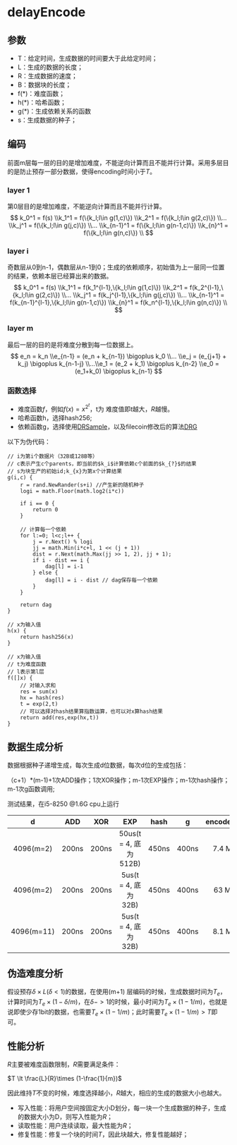 # delayEncode

## 参数

- T：给定时间，生成数据的时间要大于此给定时间；
- L：生成的数据的长度；
- R：生成数据的速度；
- B：数据块的长度；
- f(*)：难度函数；
- h(*)：哈希函数；
- g(*)：生成依赖关系的函数
- s：生成数据的种子；

## 编码

前面m层每一层的目的是增加难度，不能逆向计算而且不能并行计算。采用多层目的是防止预存一部分数据，使得encoding时间小于$T$。

### layer  1

第0层目的是增加难度，不能逆向计算而且不能并行计算。
$$
k_0^1 = f(s) \\k_1^1 = f(\{k_l;l\in g(1,c)\}) \\k_2^1 = f(\{k_l;l\in g(2,c)\}) \\... \\k_j^1 = f(\{k_l;l\in g(j,c)\}) \\... \\k_{n-1}^1 = f(\{k_l;l\in g(n-1,c)\})  \\k_{n}^1 = f(\{k_l;l\in g(n,c)\}) \\
$$

### layer i

奇数层从0到n-1，偶数层从n-1到0；生成的依赖顺序，初始值为上一层同一位置的结果，依赖本层已经算出来的数据。
$$
k_0^1 = f(s) \\k_1^1 = f(k_1^{l-1},\{k_l;l\in g(1,c)\}) \\k_2^1 = f(k_2^{l-1},\{k_l;l\in g(2,c)\}) \\... \\k_j^1 = f(k_j^{l-1},\{k_l;l\in g(j,c)\}) \\... \\k_{n-1}^1 = f(k_{n-1}^{l-1},\{k_l;l\in g(n-1,c)\})  \\k_{n}^1 = f(k_n^{l-1},\{k_l;l\in g(n,c)\}) \\
$$


### layer  m

最后一层的目的是将难度分散到每一位数据上。
$$
e_n = k_n \\e_{n-1} = (e_n + k_{n-1}) \bigoplus k_0 \\... \\e_j = (e_{j+1} + k_j) \bigoplus k_{n-1-j} \\...\\e_1 = (e_2 + k_1) \bigoplus k_{n-2} \\e_0 = (e_1+k_0) \bigoplus k_{n-1}
$$

### 函数选择



- 难度函数$f$，例如$f(x) = x^{2^t}$，t为 难度值即$t$越大，$R$越慢。
- 哈希函数h，选择hash256;
- 依赖函数g，选择使用[DRSample](https://acmccs.github.io/papers/p1001-alwenA.pdf)，以及filecoin修改后的算法[DRG](https://github.com/filecoin-project/drg-attacks/blob/master/notes.md)

以下为伪代码：

```
// i为第i个数据片（32B或128B等）
// c表示产生c个parents，即当前的$k_i$计算依赖c个前面的$k_{?}$的结果
// s为块生产的初始id;k_{x}为第x个计算结果
g(i,c) {
	r = rand.NewRander(s+i) //产生新的随机种子
	logi = math.Floor(math.log2(i*c))
	
	if i == 0 {
		return 0
	}
	
	// 计算每一个依赖
	for l:=0; l<c;l++ {
		j = r.Next() % logi
		jj = math.Min(i*c+l, 1 << (j + 1))
		dist = r.Next(math.Max(jj >> 1, 2), jj + 1);
		if i - dist == i {
			dag[l] = i-1
		} else {
			dag[l] = i - dist // dag保存每一个依赖
		}
	}

	return dag
}

// x为输入值
h(x) {
	return hash256(x)
}

// x为输入值
// t为难度函数
// l表示第l层
f([]x) {
	// 对输入求和
	res = sum(x)
	hx = hash(res)
	t = exp(2,t)
	// 可以选择对hash结果算指数运算，也可以对x算hash结果
	return add(res,exp(hx,t)) 
}
```



## 数据生成分析

数据根据种子递增生成，每次生成d位数据，每次d位的生成包括：

（c+1）*(m-1)+1次ADD操作；1次XOR操作；m-1次EXP操作；m-1次hash操作；m-1次g函数调用;

测试结果，在i5-8250 @1.6G cpu上运行

|     d      |  ADD  |  XOR  |          EXP          | hash  |   g   | encode(c=2) |
| :--------: | :---: | :---: | :-------------------: | :---: | :---: | :---------: |
| 4096(m=2)  | 200ns | 200ns | 50us(t = 4, 底为512B) | 450ns | 400ns |  7.4 MB/s   |
| 4096(m=2)  | 200ns | 200ns |  5us(t = 4, 底为32B)  | 450ns | 400ns |   63 MB/s   |
| 4096(m=11) | 200ns | 200ns |  5us(t = 4, 底为32B)  | 450ns | 400ns |  8.1 MB/s   |



## 伪造难度分析

假设预存$\delta\times L(\delta < 1)$的数据，在使用(m+1) 层编码的时候，生成数据时间为$T_e$，计算时间为$T_e\times (1-\delta/m)$，在$\delta->1$的时候，最小时间为$T_e\times (1-1/m)$，也就是说即使少存1bit的数据，也需要$T_e\times (1-1/m)$；此时需要$T_e\times (1-1/m) > T$即可。

## 性能分析

$R$主要被难度函数限制，$R$需要满足条件：

$T \lt \frac{L}{R}\times (1-\frac{1}{m})$

因此维持$T$不变的时候，难度选择越小，$R$越大，相应的生成的数据大小也越大。

- 写入性能：将用户空间按固定大小D划分，每一块一个生成数据的种子，生成的数据大小为D，则写入性能为$R$；
- 读取性能：用户连续读取，最大性能为$R$；
- 修复性能：修复一个块的时间$T$，因此块越大，修复性能越好；
